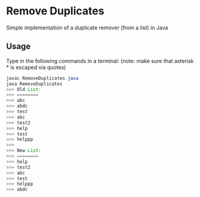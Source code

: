 # Remove Duplicates
Simple implementation of a duplicate remover (from a list) in Java

## Usage
Type in the following commands in a terminal:
(note: make sure that asterisk * is escaped via quotes)

```java
javac RemoveDuplicates.java
java RemoveDuplicates
>>> Old List:
>>> ========
>>> abc
>>> abdc
>>> test
>>> abc
>>> test2
>>> help
>>> test
>>> helppp
>>>
>>> New List:
>>> ========
>>> help
>>> test2
>>> abc
>>> test
>>> helppp
>>> abdc 
```
